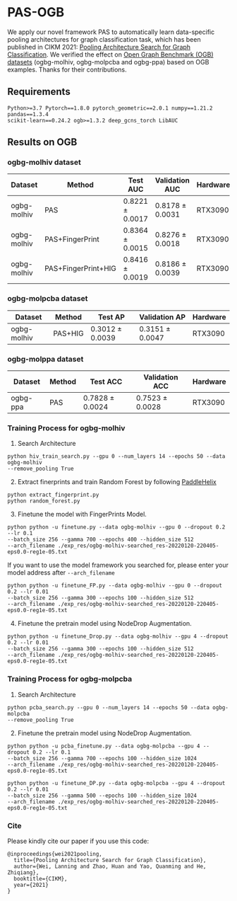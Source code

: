 # PAS-OGB
We apply our novel framework PAS to automatically learn data-specific pooling architectures for graph classification task, which has been published in CIKM 2021: [Pooling Architecture Search for Graph Classification](https://arxiv.org/pdf/2108.10587.pdf).
We verified the effect on [Open Graph Benchmark (OGB) datasets](https://ogb.stanford.edu/docs/leader_graphprop/) (ogbg-molhiv, ogbg-molpcba and ogbg-ppa) based on OGB examples. Thanks for their contributions.

## Requirements
```
Python>=3.7 Pytorch==1.8.0 pytorch_geometric==2.0.1 numpy==1.21.2 pandas==1.3.4 
scikit-learn==0.24.2 ogb>=1.3.2 deep_gcns_torch LibAUC 
```

## Results on OGB
### ogbg-molhiv dataset

|  Dataset   | Method  | Test AUC   | Validation AUC  |Hardware  |
|  ----  | ----  | ----  | ----  |----  |
| ogbg-molhiv  | PAS | 0.8221 ± 0.0017  | 0.8178 ± 0.0031 | RTX3090 |
| ogbg-molhiv  | PAS+FingerPrint | 0.8364 ± 0.0015  | 0.8276 ± 0.0018 | RTX3090 |
| ogbg-molhiv  | PAS+FingerPrint+HIG | 0.8416 ± 0.0019  | 0.8186 ± 0.0039 |RTX3090 |

### ogbg-molpcba dataset

|  Dataset   | Method  | Test AP   | Validation AP  |Hardware  |
|  ----  | ----  | ----  | ----  |----  |
| ogbg-molhiv  | PAS+HIG | 0.3012 ± 0.0039  | 0.3151 ± 0.0047 | RTX3090 |

### ogbg-molppa dataset


|  Dataset   | Method  | Test ACC   | Validation ACC  |Hardware  |
|  ----  | ----  | ----  | ----  |----  |
| ogbg-ppa  | PAS | 0.7828 ± 0.0024  | 0.7523 ± 0.0028 | RTX3090 |

### Training Process for ogbg-molhiv
 1. Search Architecture

```
python hiv_train_search.py --gpu 0 --num_layers 14 --epochs 50 --data ogbg-molhiv
--remove_pooling True
```
2. Extract finerprints and train Random Forest by following [PaddleHelix](https://github.com/PaddlePaddle/PaddleHelix/tree/dev/competition/ogbg_molhiv)
```
python extract_fingerprint.py
python random_forest.py
```
3. Finetune the model with FingerPrints Model.

```
python python -u finetune.py --data ogbg-molhiv --gpu 0 --dropout 0.2 --lr 0.1 
--batch_size 256 --gamma 700 --epochs 400 --hidden_size 512 
--arch_filename ./exp_res/ogbg-molhiv-searched_res-20220120-220405-eps0.0-reg1e-05.txt
```
If you want to use the model framework you searched for, please enter your model address after ```--arch_filename```
```
python python -u finetune_FP.py --data ogbg-molhiv --gpu 0 --dropout 0.2 --lr 0.01 
--batch_size 256 --gamma 300 --epochs 100 --hidden_size 512 
--arch_filename ./exp_res/ogbg-molhiv-searched_res-20220120-220405-eps0.0-reg1e-05.txt
```
4. Finetune the pretrain model using NodeDrop Augmentation.
```
python python -u finetune_Drop.py --data ogbg-molhiv --gpu 4 --dropout 0.2 --lr 0.01 
--batch_size 256 --gamma 300 --epochs 100 --hidden_size 512 
--arch_filename ./exp_res/ogbg-molhiv-searched_res-20220120-220405-eps0.0-reg1e-05.txt
```
### Training Process for ogbg-molpcba

 1. Search Architecture
```
python pcba_search.py --gpu 0 --num_layers 14 --epochs 50 --data ogbg-molpcba
--remove_pooling True
```
2. Finetune the pretrain model using NodeDrop Augmentation.

```
python python -u pcba_finetune.py --data ogbg-molpcba --gpu 4 --dropout 0.2 --lr 0.1 
--batch_size 256 --gamma 700 --epochs 100 --hidden_size 1024 
--arch_filename ./exp_res/ogbg-molhiv-searched_res-20220120-220405-eps0.0-reg1e-05.txt
```

```
python python -u finetune_DP.py --data ogbg-molpcba --gpu 4 --dropout 0.2 --lr 0.01 
--batch_size 256 --gamma 500 --epochs 100 --hidden_size 1024 
--arch_filename ./exp_res/ogbg-molhiv-searched_res-20220120-220405-eps0.0-reg1e-05.txt
```
### Cite
Please kindly cite our paper if you use this code:
```
@inproceedings{wei2021pooling,
  title={Pooling Architecture Search for Graph Classification},
  author={Wei, Lanning and Zhao, Huan and Yao, Quanming and He, Zhiqiang},
  booktitle={CIKM},
  year={2021}
}
```
